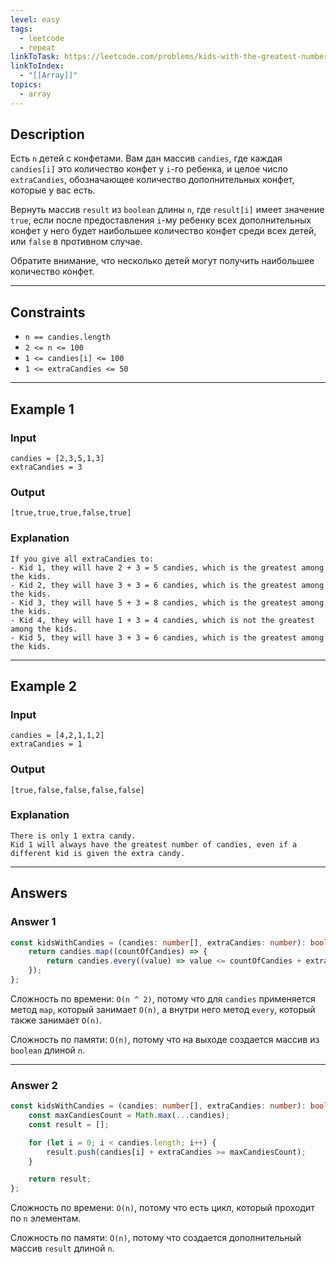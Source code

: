```yaml
---
level: easy
tags:
  - leetcode
  - repeat
linkToTask: https://leetcode.com/problems/kids-with-the-greatest-number-of-candies/description/
linkToIndex:
  - "[[Array]]"
topics:
  - array
---
```

## Description

Есть `n` детей с конфетами. Вам дан массив `candies`, где каждая` candies[i]` это количество конфет у `i`-го ребенка, и целое число `extraCandies`, обозначающее количество дополнительных конфет, которые у вас есть.

Вернуть массив `result` из `boolean` длины `n`, где `result[i]` имеет значение `true`, если после предоставления `i`-му ребенку всех дополнительных конфет у него будет наибольшее количество конфет среди всех детей, или `false` в противном случае.

Обратите внимание, что несколько детей могут получить наибольшее количество конфет.

---
## Constraints

- `n == candies.length`
- `2 <= n <= 100`
- `1 <= candies[i] <= 100`
- `1 <= extraCandies <= 50`

---
## Example 1

### Input

```
candies = [2,3,5,1,3]
extraCandies = 3
```
### Output

```
[true,true,true,false,true]
```
### Explanation

```
If you give all extraCandies to:
- Kid 1, they will have 2 + 3 = 5 candies, which is the greatest among the kids.
- Kid 2, they will have 3 + 3 = 6 candies, which is the greatest among the kids.
- Kid 3, they will have 5 + 3 = 8 candies, which is the greatest among the kids.
- Kid 4, they will have 1 + 3 = 4 candies, which is not the greatest among the kids.
- Kid 5, they will have 3 + 3 = 6 candies, which is the greatest among the kids.
```

---
## Example 2

### Input

```
candies = [4,2,1,1,2]
extraCandies = 1
```
### Output

```
[true,false,false,false,false]
```
### Explanation

```
There is only 1 extra candy.
Kid 1 will always have the greatest number of candies, even if a different kid is given the extra candy.
```

---
## Answers

### Answer 1

```typescript
const kidsWithCandies = (candies: number[], extraCandies: number): boolean[] => {
    return candies.map((countOfCandies) => {
        return candies.every((value) => value <= countOfCandies + extraCandies);
    });
};
```

Сложность по времени: `O(n ^ 2)`, потому что для `candies` применяется метод `map`, который занимает `O(n)`, а внутри него метод `every`, который также занимает `O(n)`.

Сложность по памяти: `O(n)`, потому что на выходе создается массив из `boolean` длиной `n`.

---
### Answer 2

```typescript
const kidsWithCandies = (candies: number[], extraCandies: number): boolean[] => {
    const maxCandiesCount = Math.max(...candies);
    const result = [];

    for (let i = 0; i < candies.length; i++) {
        result.push(candies[i] + extraCandies >= maxCandiesCount);
    }

    return result;
};
```

Сложность по времени: `O(n)`, потому что есть цикл, который проходит по `n` элементам.

Сложность по памяти: `O(n)`, потому что создается дополнительный массив `result` длиной `n`.